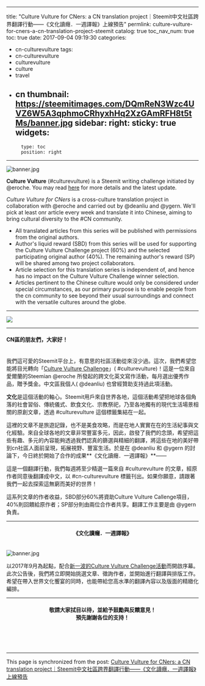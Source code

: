 
---
title: "Culture Vulture for CNers: a CN translation project｜Steemit中文社區跨界翻譯行動——《文化讀癮．一週譯報》上線預告"
permlink: culture-vulture-for-cners-a-cn-translation-project-steemit
catalog: true
toc_nav_num: true
toc: true
date: 2017-09-04 09:19:30
categories:
- cn-culturevulture
tags:
- cn-culturevulture
- culturevulture
- culture
- travel
- cn
thumbnail: https://steemitimages.com/DQmReN3Wzc4UVZ6W5A3qphmoCRhyxhHq2XzGAmRFH8t5tMs/banner.jpg
sidebar:
    right:
        sticky: true
widgets:
    -
        type: toc
        position: right
---


![banner.jpg](https://steemitimages.com/DQmReN3Wzc4UVZ6W5A3qphmoCRhyxhHq2XzGAmRFH8t5tMs/banner.jpg)

**Culture Vulture** (#culturevulture) is a Steemit writing challenge initiated by @eroche. You may read [here](https://steemit.com/culturevulture/@eroche/culture-vulture-challenge-september-challenge) for more details and the latest update.

*Culture Vulture for CNers* is a cross-culture translation project in collaboration with @eroche and carried out by @deanliu and @ygern. We'll pick at least onr article every week and translate it into Chinese, aiming to bring cultural diversity to the #CN community.

- All translated articles from this series will be published with permissions from the original authors.
- Author's liquid reward (SBD) from this series will be used for supporting the Culture Vulture Challenge project (60%) and the selected participating original author (40%). The remaining author's reward (SP) will be shared among two project collaborators.
- Article selection for this translation series is independent of, and hence has no impact on the Culture Vulture Challenge winner selection.
- Articles pertinent to the Chinese culture would only be considered under special circumstances, as our primary purpose is to enable people from the cn community to see beyond their usual surroundings and connect with the versatile cultures around the globe.
*****
![](https://steemitimages.com/DQmemRRSAujcbqT55Rhju4Ku98dZ94hufBWsv5MQ3NNYGD7/image.png)
*****

#### CN區的朋友們，大家好！

<br>我們這可愛的Steemit平台上，有意思的社區活動從來沒少過。這次，我們希望您能將目光轉向「[Culture Vulture Challenge](https://steemit.com/culturevulture/@eroche/culture-vulture-challenge-september-challenge)」( #culturevulture)！這是一位來自愛爾蘭的Steemian @eroche 所發起的跨文化英文寫作活動，每月選出優秀作品，贈予獎金。中文區我個人( @deanliu) 也曾經贊助支持過此項活動。

**文化**是這個活動的軸心。Steemit用戶來自世界各地，這個活動希望把地球各個角落的社會習俗、傳統儀式、飲食文化、宗教祭祀，乃至各地獨有的現代生活場景相關的原創文章，透過 #culturevulture 這個標籤集結在一起。

這裡的文章不是旅遊記錄，也不是美食攻略，而是在地人實實在在的生活紀事與文化經驗。來自全球各地的文章非常豐富多元，因此，啟發了我們的念頭，希望把這些有趣、多元的內容能夠透過我們認真的篩選與精細的翻譯，將這些在地的美好帶到cn社區人面前呈現，拓展視野、豐富生活。於是在 @deanliu 和 @ygern 的討論下，今日終於開始了合作的成果**《文化讀癮．一週譯報》**——


這是一個翻譯行動，我們每週將至少精選一篇來自 #culturevulture 的文章，經原作者同意後翻譯成中文，以 #cn-culturevulture 標籤刊出。如果你願意，請跟著我們一起去探索這無窮而美好的世界！

這系列文章的作者收益，SBD部分60%將資助Culture Vulture Callenge項目，40%則回饋給原作者；SP部分則由兩位合作者共享。翻譯工作主要是由 @ygern負責。

<hr>

#### <center>《文化讀癮．一週譯報》</center>

<br>![banner.jpg](https://steemitimages.com/DQmReN3Wzc4UVZ6W5A3qphmoCRhyxhHq2XzGAmRFH8t5tMs/banner.jpg)

以2017年9月為起點，配合[新一波的Culture Vulture Challenge活動](https://steemit.com/culturevulture/@eroche/culture-vulture-challenge-september-challenge)而開啟序幕。此次公告後，我們將立即開始挑選文章、徵詢作者，並開始進行翻譯與排版工作。希望在帶入世界文化饗宴的同時，也能帶給您高水準的翻譯內容以及版面的精緻化編排。

<hr>

#### <center> 敬請大家拭目以待，並給予鼓勵與反饋意見！<br>預先謝謝各位的支持！</center>

<br><br><br>

- - -

This page is synchronized from the post: [Culture Vulture for CNers: a CN translation project｜Steemit中文社區跨界翻譯行動——《文化讀癮．一週譯報》上線預告](https://steemit.com/@deanliu/culture-vulture-for-cners-a-cn-translation-project-steemit)
